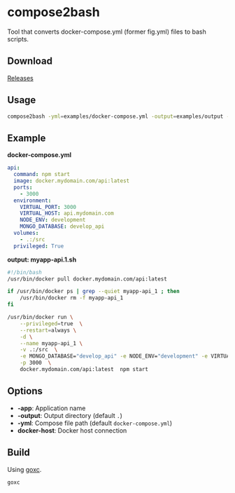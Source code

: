 compose2bash
========

Tool that converts docker-compose.yml (former fig.yml) files to bash scripts.


## Download

[Releases](https://github.com/dockito/compose2bash/releases)


## Usage

```bash
compose2bash -yml=examples/docker-compose.yml -output=examples/output -app=myapp
```

## Example
**docker-compose.yml**

```yml
api:
  command: npm start
  image: docker.mydomain.com/api:latest
  ports:
    - 3000
  environment:
    VIRTUAL_PORT: 3000
    VIRTUAL_HOST: api.mydomain.com
    NODE_ENV: development
    MONGO_DATABASE: develop_api
  volumes:
    - .:/src
  privileged: True
```


**output: myapp-api.1.sh**
```bash
#!/bin/bash
/usr/bin/docker pull docker.mydomain.com/api:latest

if /usr/bin/docker ps | grep --quiet myapp-api_1 ; then
    /usr/bin/docker rm -f myapp-api_1
fi

/usr/bin/docker run \
    --privileged=true  \
    --restart=always \
    -d \
    --name myapp-api_1 \
    -v .:/src  \
    -e MONGO_DATABASE="develop_api" -e NODE_ENV="development" -e VIRTUAL_HOST="api.mydomain.com" -e VIRTUAL_PORT="3000"  \
    -p 3000  \
    docker.mydomain.com/api:latest  npm start
```

## Options

- **-app**: Application name
- **-output**: Output directory (default `.`)
- **-yml**: Compose file path (default `docker-compose.yml`)
- **docker-host**: Docker host connection



## Build

Using [goxc](https://github.com/laher/goxc).

```bash
goxc
```
